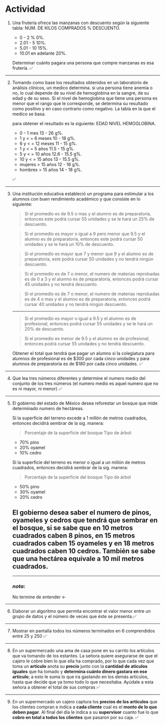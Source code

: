 # Actividad

1. Una frutería ofrece las manzanas con descuento según la siguiente tabla:
   NUM. DE KILOS COMPRADOS % DESCUENTO.

   - 0 - 2 % 0%.
   - 2.01 - 5 10%.
   - 5.01 - 10 15%.
   - 10.01 en adelante 20%.

   Determinar cuánto pagara una persona que compre manzanas es esa frutería.
   ✅

---

2. Tomando como base los resultados obtenidos en un laboratorio de análisis clínicos, un medico determina.
   si una persona tiene anemia o no, lo cual depende de su nivel de hemoglobina en la sangre, de su edad y de su sexo. Si el nivel de hemoglobina que tiene una persona es menor que el rango que le corresponde, se determina su resultado como positivo y en caso contrario como negativo. La tabla en la que el medico se basa.

   para obtener el resultado es la siguiente:
   EDAD NIVEL HEMOGLOBINA.

   - 0 - 1 mes 13 - 26 g%.
   - 1 y < = 6 meses 10 - 18 g%.
   - 6 y < = 12 meses 11 - 15 g%.
   - 1 y < = 5 años 11.5 - 15 g%.
   - 5 y < = 10 años 12.6 - 15.5 g%.
   - 10 y < = 15 años 13 - 15.5 g%.
   - mujeres > 15 años 12 - 16 g%.
   - hombres > 15 años 14 - 18 g%.

   ✅

---

3. Una institución educativa estableció un programa para estimular a los alumnos con buen
   rendimiento académico y que consiste en lo siguiente:

   > Si el promedio es de 9.5 o mas y el alumno es de preparatoria, entonces este podrá cursar 55 unidades y se le hará un 25% de descuento.

   > Si el promedio es mayor o igual a 9 pero menor que 9.5 y el alumno es de preparatoria, entonces este podrá cursar 50 unidades y se le hará un 10% de descuento.

   > Si el promedio es mayor que 7 y menor que 9 y el alumno es de preparatoria, este podrá cursar 50 unidades y no tendrá ningún descuento.

   > Si el promedio es de 7 o menor, el numero de materias reprobadas es de 0 a 3 y el alumno es de preparatoria, entonces podrá cursar 45 unidades y no tendrá descuento.

   > Si el promedio es de 7 o menor, el numero de materias reprobadas es de 4 o mas y el alumno es de preparatoria, entonces podrá cursar 40 unidades y no tendrá ningún descuento.

   ***

   > Si el promedio es mayor o igual a 9.5 y el alumno es de profesional, entonces podrá cursar 55 unidades y se le hará un 20% de descuento.

   > Si el promedio es menor de 9.5 y el alumno es de profesional, entonces podrá cursar 55 unidades y no tendrá descuento.

   Obtener el total que tendrá que pagar un alumno si la colegiatura para alumnos de profesional es de $300 por cada cinco unidades y para alumnos de preparatoria es de $180 por cada cinco unidades.
   ✅

---

4. Que lea tres números diferentes y determine el numero medio del conjunto de los tres números (el numero medio es aquel numero que no es ni mayor, ni menor) ✅

---

5. El gobierno del estado de México desea reforestar un bosque que mide determinado numero de hectáreas.

   Si la superficie del terreno excede a 1 millón de metros cuadrados, entonces decidirá sembrar de la sig. manera:

   > Porcentaje de la superficie del bosque Tipo de árbol:

   - 70% pino
   - 20% oyamel
   - 10% cedro

   Si la superficie del terreno es menor o igual a un millón de metros cuadrados, entonces decidirá sembrar de la sig. manera:

   > Porcentaje de la superficie del bosque Tipo de árbol

   - 50% pino
   - 30% oyamel
   - 20% cedro

   ## **El gobierno desea saber el numero de pinos, oyameles y cedros que tendrá que sembrar en el bosque, si se sabe que en 10 metros cuadrados caben 8 pinos, en 15 metros cuadrados caben 15 oyameles y en 18 metros cuadrados caben 10 cedros. También se sabe que una hectárea equivale a 10 mil metros cuadrados.**

   ***

   ### **_nota:_**

   No termine de entender <-

---

6. Elaborar un algoritmo que permita encontrar el valor menor entre un grupo de datos y el número de veces que éste se presenta.✅

---

7. Mostrar en pantalla todos los números terminados en 6 comprendidos entre 25 y 250 ✅

---

8. En un supermercado una ama de casa pone en su carrito los artículos que va tomando de los estantes. La señora quiere asegurarse de que el cajero le cobre bien lo que ella ha comprado, por lo que cada vez que toma un **artículo** anota su **precio** junto con la **cantidad de aticulos iguales** que ha tomado y **determina cuánto dinero gastara en ese artículo**; a esto le suma lo que ira gastando en los demás artículos, hasta que decide que ya tomo todo lo que necesitaba. Ayúdale a esta señora a obtener el total de sus compras ✅

---

9. En un supermercado un cajero captura los **precios de los artículos** que los clientes compran e indica a **cada cliente** cual es el **monto de lo que deben pagar**. Al final del día le indica a su **supervisor** cuanto fue lo que **cobro en total a todos los clientes** que pasaron por su caja. ✅
